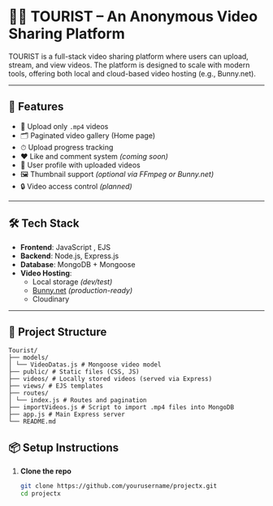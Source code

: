 # 🎥👻 TOURIST –  An Anonymous Video Sharing Platform

 TOURIST is a full-stack video sharing platform where users can upload, stream, and view videos. The platform is designed to scale with modern tools, offering both local and cloud-based video hosting (e.g., Bunny.net).

---

## 🚀 Features

- 🎥 Upload only `.mp4` videos
- 🗂 Paginated video gallery (Home page)
- ⏱ Upload progress tracking
- ❤️ Like and comment system *(coming soon)*
- 👤 User profile with uploaded videos 
- 🖼 Thumbnail support *(optional via FFmpeg or Bunny.net)*
- 🔒 Video access control *(planned)*

---

## 🛠 Tech Stack

- **Frontend**:  JavaScript , EJS
- **Backend**: Node.js, Express.js
- **Database**: MongoDB + Mongoose
- **Video Hosting**:
  - Local storage *(dev/test)*
  - [Bunny.net](https://bunny.net/) *(production-ready)*
  - Cloudinary 

---

## 📂 Project Structure 
```
Tourist/
├── models/
│ └── VideoDatas.js # Mongoose video model
├── public/ # Static files (CSS, JS)
├── videos/ # Locally stored videos (served via Express)
├── views/ # EJS templates
├── routes/
│ └── index.js # Routes and pagination
├── importVideos.js # Script to import .mp4 files into MongoDB
├── app.js # Main Express server
└── README.md
```

## 📦 Setup Instructions

1. **Clone the repo**
   ```bash
   git clone https://github.com/yourusername/projectx.git
   cd projectx
